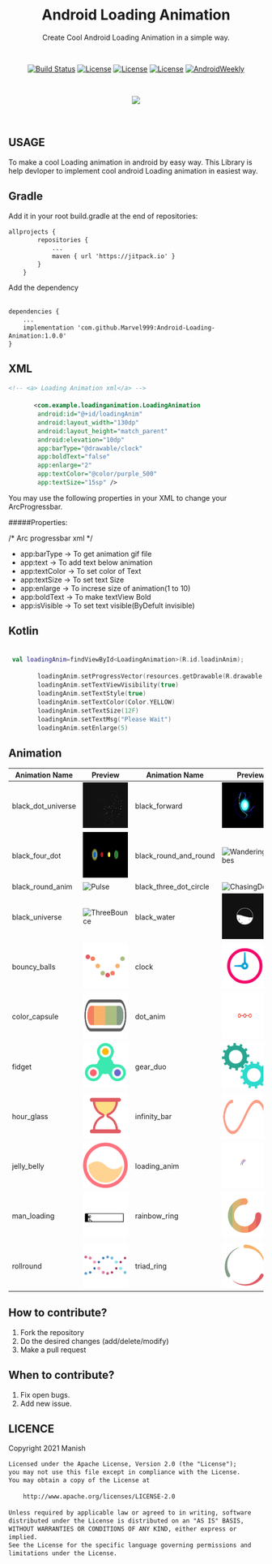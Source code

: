 <h1 align="center">Android Loading Animation</h1>

<p align="center">
Create Cool Android Loading Animation in a simple way.
</p>
</br>
<p align="center">
  <a href="https://github.com/sparrow007/CarouselRecyclerview/actions"><img alt="Build Status"src="https://github.com/sparrow007/CarouselRecyclerview/workflows/Android%20CI/badge.svg"/></a> 
  <a href="https://opensource.org/licenses/Apache-2.0"><img alt="License" src="https://img.shields.io/badge/License-Apache%202.0-blue.svg"/></a>
  <a href="http://developer.android.com/index.html"><img alt="License" src="https://img.shields.io/badge/platform-android-green.svg"/></a>
    <a href="https://android-arsenal.com/api?level=14"><img alt="License" src="https://img.shields.io/badge/API-14%2B-brightgreen.svg"/></a>
    <a href="https://mailchi.mp/kotlinweekly/kotlin-weekly-242"><img alt="AndroidWeekly" src="https://skydoves.github.io/badges/kotlin-weekly.svg"/></a>

</p>
</br>

<p align="center">
  <img src="https://user-images.githubusercontent.com/43094705/116810846-a697a480-ab63-11eb-8d4e-b705cd16ff41.png">
</p>
 
</br>



USAGE
-----
To make a cool Loading animation in android by easy way. This Library is help devloper to implement cool android Loading animation in easiest way.

Gradle
------
Add it in your root build.gradle at the end of repositories:
```
allprojects {
		repositories {
			...
			maven { url 'https://jitpack.io' }
		}
	}
```
Add the dependency
```

dependencies {
    ...
    implementation 'com.github.Marvel999:Android-Loading-Animation:1.0.0'
}
```


XML
-----

```xml
<!-- <a> Loading Animation xml</a> -->

       <com.example.loadinganimation.LoadingAnimation
        android:id="@+id/loadingAnim"
        android:layout_width="130dp"
        android:layout_height="match_parent"
        android:elevation="10dp"
        app:barType="@drawable/clock"
        app:boldText="false"
        app:enlarge="2"
        app:textColor="@color/purple_500"
        app:textSize="15sp" />

```
You may use the following properties in your XML to change your ArcProgressbar.

#####Properties:


/* Arc progressbar xml */

* app:barType          -> To get animation gif file
* app:text             -> To add text below animation
* app:textColor        -> To set color of Text
* app:textSize         -> To set text Size
* app:enlarge          -> To increse size of animation(1 to 10)
* app:boldText         -> To make textView Bold
* app:isVisible        -> To set text visible(ByDefult invisible)


Kotlin
-----

```kotlin

 val loadingAnim=findViewById<LoadingAnimation>(R.id.loadinAnim);

        loadingAnim.setProgressVector(resources.getDrawable(R.drawable.black_three_dot_circle))
        loadingAnim.setTextViewVisibility(true)
        loadingAnim.setTextStyle(true)
        loadingAnim.setTextColor(Color.YELLOW)
        loadingAnim.setTextSize(12F)
        loadingAnim.setTextMsg("Please Wait")
        loadingAnim.setEnlarge(5)
```

Animation
-----

Animation Name | Preview | Animation Name  | Preview
------------     |   ------------- | ------------- | -------------
black_dot_universe    | <img src='https://raw.githubusercontent.com/Marvel999/Android-Loading-Animation/master/LoadingAnimation/src/main/res/drawable/black_dot_universe.gif' alt='RotatingPlane' width="90px" height="90px"/> | black_forward     | <img src='https://github.com/Marvel999/Android-Loading-Animation/blob/master/LoadingAnimation/src/main/res/drawable/black_forward.gif?raw=true' alt='DoubleBounce' width="90px" height="90px"/>
black_four_dot             | <img src='https://github.com/Marvel999/Android-Loading-Animation/blob/master/LoadingAnimation/src/main/res/drawable/black_four_dot.gif?raw=true' alt='Wave' width="90px" height="90px"/> | black_round_and_round  | <img src='https://github.com/Marvel999/Android-Loading-Animation/blob/master/LoadingAnimation/src/main/res/drawable/black_round_and_round.gif?raw=true' alt='WanderingCubes' width="90px" height="90px"/>
black_round_anim            | <img src='https://github.com/Marvel999/Android-Loading-Animation/blob/master/LoadingAnimation/src/main/res/drawable/black_round_anim.gif?raw=true' alt='Pulse' width="90px" height="90px"/> | black_three_dot_circle      | <img src='https://github.com/Marvel999/Android-Loading-Animation/blob/master/LoadingAnimation/src/main/res/drawable/black_three_dot_circle.gif?raw=true' alt='ChasingDots' width="90px" height="90px"/>
black_universe      | <img src='https://github.com/Marvel999/Android-Loading-Animation/blob/master/LoadingAnimation/src/main/res/drawable/black_universe.gif?raw=true' alt='ThreeBounce' width="90px" height="90px"/> | black_water          | <img src='https://github.com/Marvel999/Android-Loading-Animation/blob/master/LoadingAnimation/src/main/res/drawable/black_water.gif?raw=true' alt='Circle' width="90px" height="90px"/>
bouncy_balls         | <img src='https://github.com/Marvel999/Android-Loading-Animation/blob/master/LoadingAnimation/src/main/res/drawable/bouncy_balls.gif?raw=true' alt='CubeGrid' width="90px" height="90px"/> | clock     | <img src='https://github.com/Marvel999/Android-Loading-Animation/blob/master/LoadingAnimation/src/main/res/drawable/clock.gif?raw=true' alt='FadingCircle' width="90px" height="90px"/>
color_capsule      | <img src='https://github.com/Marvel999/Android-Loading-Animation/blob/master/LoadingAnimation/src/main/res/drawable/color_capsule.gif?raw=true' alt='FoldingCube' width="90px" height="90px"/> | dot_anim   | <img src='https://github.com/Marvel999/Android-Loading-Animation/blob/master/LoadingAnimation/src/main/res/drawable/dot_anim.gif?raw=true' alt='dot_anim' width="90px" height="90px"/>
fidget   | <img src='https://github.com/Marvel999/Android-Loading-Animation/blob/master/LoadingAnimation/src/main/res/drawable/fidget.gif?raw=true' alt='fidget' width="90px" height="90px"/> | gear_duo   | <img src='https://github.com/Marvel999/Android-Loading-Animation/blob/master/LoadingAnimation/src/main/res/drawable/gear_duo.gif?raw=true' alt='gear_duo' width="90px" height="90px"/>
hour_glass   | <img src='https://github.com/Marvel999/Android-Loading-Animation/blob/master/LoadingAnimation/src/main/res/drawable/hour_glass.gif?raw=true' alt='hour_glass' width="90px" height="90px"/> | infinity_bar   | <img src='https://github.com/Marvel999/Android-Loading-Animation/blob/master/LoadingAnimation/src/main/res/drawable/infinity_bar.gif?raw=true' alt='infinity_bar' width="90px" height="90px"/>
jelly_belly   | <img src='https://github.com/Marvel999/Android-Loading-Animation/blob/master/LoadingAnimation/src/main/res/drawable/jelly_belly.gif?raw=true' alt='jelly_belly' width="90px" height="90px"/> | loading_anim | <img src='https://github.com/Marvel999/Android-Loading-Animation/blob/master/LoadingAnimation/src/main/res/drawable/loading_anim.gif?raw=true' alt='loading_anim' width="90px" height="90px"/>
man_loading   | <img src='https://github.com/Marvel999/Android-Loading-Animation/blob/master/LoadingAnimation/src/main/res/drawable/man_loading.gif?raw=true' alt='man_loading' width="90px" height="90px"/> | rainbow_ring   | <img src='https://github.com/Marvel999/Android-Loading-Animation/blob/master/LoadingAnimation/src/main/res/drawable/rainbow_ring.gif?raw=true' alt='rainbow_ring' width="90px" height="90px"/>
rollround   | <img src='https://github.com/Marvel999/Android-Loading-Animation/blob/master/LoadingAnimation/src/main/res/drawable/rollround.gif?raw=true' alt='rollround' width="90px" height="90px"/> | triad_ring   | <img src='https://github.com/Marvel999/Android-Loading-Animation/blob/master/LoadingAnimation/src/main/res/drawable/triad_ring.gif?raw=true' alt='triad_ring' width="90px" height="90px"/>

## How to contribute?

1. Fork the repository 
2. Do the desired changes (add/delete/modify)
3. Make a pull request

## When to contribute?

1. Fix open bugs.
2. Add new issue.


LICENCE
-----

 Copyright 2021 Manish

    Licensed under the Apache License, Version 2.0 (the "License");
    you may not use this file except in compliance with the License.
    You may obtain a copy of the License at

        http://www.apache.org/licenses/LICENSE-2.0

    Unless required by applicable law or agreed to in writing, software
    distributed under the License is distributed on an "AS IS" BASIS,
    WITHOUT WARRANTIES OR CONDITIONS OF ANY KIND, either express or implied.
    See the License for the specific language governing permissions and
    limitations under the License.

